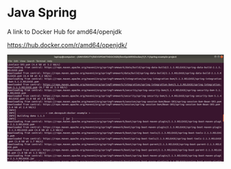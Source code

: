# Java Spring

A link to Docker Hub for amd64/openjdk

https://hub.docker.com/r/amd64/openjdk/

![alt text](https://github.com/jylhakos/DevOpsWithDocker/blob/main/1/1.11/1.11.png?raw=true)
